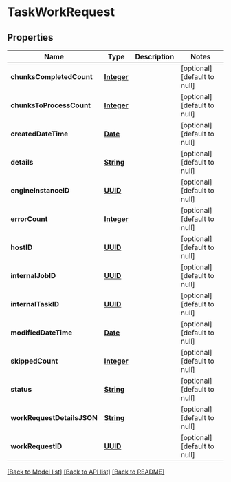 # TaskWorkRequest
## Properties

Name | Type | Description | Notes
------------ | ------------- | ------------- | -------------
**chunksCompletedCount** | [**Integer**](integer.md) |  | [optional] [default to null]
**chunksToProcessCount** | [**Integer**](integer.md) |  | [optional] [default to null]
**createdDateTime** | [**Date**](DateTime.md) |  | [optional] [default to null]
**details** | [**String**](string.md) |  | [optional] [default to null]
**engineInstanceID** | [**UUID**](UUID.md) |  | [optional] [default to null]
**errorCount** | [**Integer**](integer.md) |  | [optional] [default to null]
**hostID** | [**UUID**](UUID.md) |  | [optional] [default to null]
**internalJobID** | [**UUID**](UUID.md) |  | [optional] [default to null]
**internalTaskID** | [**UUID**](UUID.md) |  | [optional] [default to null]
**modifiedDateTime** | [**Date**](DateTime.md) |  | [optional] [default to null]
**skippedCount** | [**Integer**](integer.md) |  | [optional] [default to null]
**status** | [**String**](string.md) |  | [optional] [default to null]
**workRequestDetailsJSON** | [**String**](string.md) |  | [optional] [default to null]
**workRequestID** | [**UUID**](UUID.md) |  | [optional] [default to null]

[[Back to Model list]](../README.md#documentation-for-models) [[Back to API list]](../README.md#documentation-for-api-endpoints) [[Back to README]](../README.md)

